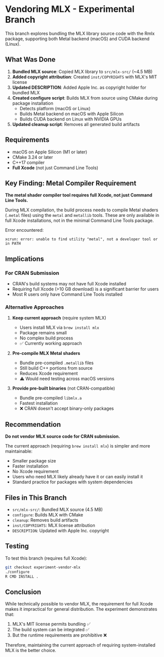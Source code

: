 # Vendoring MLX - Experimental Branch

This branch explores bundling the MLX library source code with the Rmlx package, supporting both Metal backend (macOS) and CUDA backend (Linux).

## What Was Done

1. **Bundled MLX source**: Copied MLX library to `src/mlx-src/` (~4.5 MB)
2. **Added copyright attribution**: Created `inst/COPYRIGHTS` with MLX's MIT license
3. **Updated DESCRIPTION**: Added Apple Inc. as copyright holder for bundled MLX
4. **Created configure script**: Builds MLX from source using CMake during package installation
   - Detects platform (macOS or Linux)
   - Builds Metal backend on macOS with Apple Silicon
   - Builds CUDA backend on Linux with NVIDIA GPUs
5. **Updated cleanup script**: Removes all generated build artifacts

## Requirements

- macOS on Apple Silicon (M1 or later)
- CMake 3.24 or later
- C++17 compiler
- **Full Xcode** (not just Command Line Tools)

## Key Finding: Metal Compiler Requirement

**The metal shader compiler tool requires full Xcode, not just Command Line Tools.**

During MLX compilation, the build process needs to compile Metal shaders (`.metal` files) using the `metal` and `metallib` tools. These are only available in full Xcode installations, not in the minimal Command Line Tools package.

Error encountered:
```
xcrun: error: unable to find utility "metal", not a developer tool or in PATH
```

## Implications

### For CRAN Submission
- CRAN's build systems may not have full Xcode installed
- Requiring full Xcode (>10 GB download) is a significant barrier for users
- Most R users only have Command Line Tools installed

### Alternative Approaches

1. **Keep current approach** (require system MLX)
   - Users install MLX via `brew install mlx`
   - Package remains small
   - No complex build process
   - ✅ Currently working approach

2. **Pre-compile MLX Metal shaders**
   - Bundle pre-compiled `.metallib` files
   - Still build C++ portions from source
   - Reduces Xcode requirement
   - ⚠️ Would need testing across macOS versions

3. **Provide pre-built binaries** (not CRAN-compatible)
   - Bundle pre-compiled `libmlx.a`
   - Fastest installation
   - ❌ CRAN doesn't accept binary-only packages

## Recommendation

**Do not vendor MLX source code for CRAN submission.**

The current approach (requiring `brew install mlx`) is simpler and more maintainable:
- Smaller package size
- Faster installation
- No Xcode requirement
- Users who need MLX likely already have it or can easily install it
- Standard practice for packages with system dependencies

## Files in This Branch

- `src/mlx-src/`: Bundled MLX source (4.5 MB)
- `configure`: Builds MLX with CMake
- `cleanup`: Removes build artifacts
- `inst/COPYRIGHTS`: MLX license attribution
- `DESCRIPTION`: Updated with Apple Inc. copyright

## Testing

To test this branch (requires full Xcode):
```bash
git checkout experiment-vendor-mlx
./configure
R CMD INSTALL .
```

## Conclusion

While technically possible to vendor MLX, the requirement for full Xcode makes it impractical for general distribution. The experiment demonstrates that:

1. MLX's MIT license permits bundling ✅
2. The build system can be integrated ✅
3. But the runtime requirements are prohibitive ❌

Therefore, maintaining the current approach of requiring system-installed MLX is the better choice.
